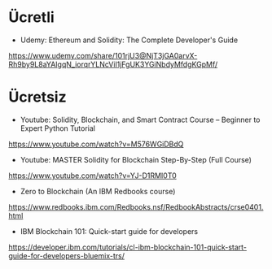 # Ücretli

- Udemy: Ethereum and Solidity: The Complete Developer's Guide

https://www.udemy.com/share/101rjU3@NjT3jGA0arvX-Rh9by9L8aYAIgqN_iorqrYLNcVil1jFgUK3YGiNbdyMfdgKGpMf/

# Ücretsiz

- Youtube: Solidity, Blockchain, and Smart Contract Course – Beginner to Expert Python Tutorial

https://www.youtube.com/watch?v=M576WGiDBdQ

- Youtube: MASTER Solidity for Blockchain Step-By-Step (Full Course)

https://www.youtube.com/watch?v=YJ-D1RMI0T0

- Zero to Blockchain (An IBM Redbooks course)

https://www.redbooks.ibm.com/Redbooks.nsf/RedbookAbstracts/crse0401.html

- IBM Blockchain 101: Quick-start guide for developers

https://developer.ibm.com/tutorials/cl-ibm-blockchain-101-quick-start-guide-for-developers-bluemix-trs/

